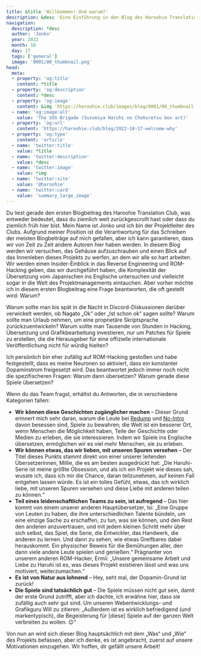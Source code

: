 ```yaml
---
title: &title 'Willkommen! Und warum?'
description: &desc 'Eine Einführung in den Blog des Haroohie Translation Club und eine Erklärung unserer Beweggründe für die Übersetzung von Haruhi-Spielen.'
navigation:
  description: *desc
  author: 'Jonko'
  year: 2022
  month: 10
  day: 17
  tags: ['general']
  image: '0001/00_thumbnail.png'
head:
  meta:
  - property: 'og:title'
    content: *title
  - property: 'og:description'
    content: *desc
  - property: 'og:image'
    content: &img 'https://haroohie.club/images/blog/0001/00_thumbnail.png'
  - name: 'og:image:alt'
    value: 'The SOS Brigade (Suzumiya Haruhi no Chokuretsu box art)'
  - property: 'og:url'
    content: 'https://haroohie.club/blog/2022-10-17-welcome-why'
  - property: 'og:type'
    content: 'article'
  - name: 'twitter:title'
    value: *title
  - name: 'twitter:description'
    value: *desc
  - name: 'twitter:image'
    value: *img
  - name: 'twitter:site'
    value: '@haroohie'
  - name: 'twitter:card'
    value: 'summary_large_image'
---
```


Du liest gerade den ersten Blogbeitrag des Haroohie Translation Club, was entweder bedeutet, dass du ziemlich weit zurückgescrollt hast oder dass du ziemlich früh hier bist. Mein Name ist Jonko und ich bin der Projektleiter des Clubs. Aufgrund meiner Position ist die Verantwortung für das Schreiben der meisten Blogbeiträge auf mich gefallen, aber ich kann garantieren, dass wir von Zeit zu Zeit andere Autoren hier haben werden. In diesem Blog werden wir versuchen, das Gehäuse aufzuschrauben und einen Blick auf das Innenleben dieses Projekts zu werfen, an dem wir alle so hart arbeiten. Wir werden einen Insider-Einblick in das Reverse Engineering und ROM-Hacking geben, das wir durchgeführt haben, die Komplexität der Übersetzung vom Japanischen ins Englische untersuchen und vielleicht sogar in die Welt des Projektmanagements eintauchen. Aber vorher möchte ich in diesem ersten Blogbeitrag eine Frage beantworten, die oft gestellt wird: Warum?

Warum sollte man bis spät in die Nacht in Discord-Diskussionen darüber verwickelt werden, ob Nagato „Ok“ oder „Ist schon ok“ sagen sollte? Warum sollte man Urlaub nehmen, um eine proprietäre Skriptsprache zurückzuentwickeln? Warum sollte man Tausende von Stunden in Hacking, Übersetzung und Grafikbearbeitung investieren, nur um Patches für Spiele zu erstellen, die die Herausgeber für eine offizielle internationale Veröffentlichung nicht für würdig hielten?

Ich persönlich bin eher zufällig auf ROM-Hacking gestoßen und habe festgestellt, dass es meine Neuronen so aktiviert, dass ein konstanter Dopaminstrom freigesetzt wird. Das beantwortet jedoch immer noch nicht die spezifischeren Fragen: Warum dann übersetzen? Warum gerade diese Spiele übersetzen?

Wenn du das Team fragst, erhältst du Antworten, die in verschiedene Kategorien fallen:

* **Wir können diese Geschichten zugänglicher machen** – Dieser Grund erinnert mich sehr daran, warum die Leute bei [Redump](http://redump.org/) und [No-Intro](https://no-intro.org/) davon besessen sind, Spiele zu bewahren; die Welt ist ein besserer Ort, wenn Menschen die Möglichkeit haben, Teile der Geschichte oder Medien zu erleben, die sie interessieren. Indem wir Spiele ins Englische übersetzen, ermöglichen wir es viel mehr Menschen, sie zu erleben.
* **Wir können etwas, das wir lieben, mit unseren Spuren versehen** – Der Titel dieses Punkts stammt direkt von einer unserer leitenden Übersetzerinnen, Millie, die es am besten ausgedrückt hat: „Die Haruhi-Serie ist meine größte Obsession, und als ich ein Projekt wie dieses sah, wusste ich, dass ich mir die Chance, daran teilzunehmen, auf keinen Fall entgehen lassen würde. Es ist ein tolles Gefühl, etwas, das ich wirklich liebe, mit unseren Spuren versehen und diese Liebe mit anderen teilen zu können.“
* **Teil eines leidenschaftlichen Teams zu sein, ist aufregend** – Das hier kommt von einem unserer anderen Hauptübersetzer, Isi: „Eine Gruppe von Leuten zu haben, die ihre unterschiedlichen Talente bündeln, um eine einzige Sache zu erschaffen, zu tun, was sie können, und den Rest den anderen anzuvertrauen, und mit jedem kleinen Schritt mehr über sich selbst, das Spiel, die Serie, die Entwickler, das Handwerk, die anderen zu lernen. Und dann zu sehen, wie etwas Greifbares dabei herauskommt. Ein physischer Beweis für die Bemühungen aller, den dann viele andere Leute spielen und genießen.“ Prägnanter von unserem anderen ROM-Hacker, Ermii: „Unsere gemeinsame Arbeit und Liebe zu Haruhi ist es, was dieses Projekt existieren lässt und was uns motiviert, weiterzumachen.“
* **Es ist von Natur aus lohnend** – Hey, seht mal, der Dopamin-Grund ist zurück!
* **Die Spiele sind tatsächlich gut** – Die Spiele müssen nicht gut sein, damit der erste Grund zutrifft, aber ich dachte, ich erwähne hier, dass sie zufällig auch sehr gut sind. Um unseren Webentwicklungs- und Grafikguru Will zu zitieren: „Außerdem ist es wirklich befriedigend (und markentypisch), die Begeisterung für [diese] Spiele auf der ganzen Welt verbreiten zu wollen. 😉“

Von nun an wird sich dieser Blog hauptsächlich mit dem „Was“ und „Wie“ des Projekts befassen, aber ich denke, es ist angebracht, zuerst auf unsere Motivationen einzugehen. Wir hoffen, dir gefällt unsere Arbeit!